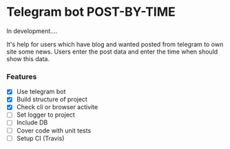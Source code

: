 Telegram bot  **POST-BY-TIME**
==============================

In development....

It's help for users which have blog and wanted posted from telegram to own site some news. Users enter the post data and enter the time when should show this data.

### Features
- [x] Use telegram bot
- [x] Build structure of project
- [x] Check cli or browser activite
- [ ] Set logger to project
- [ ] Include DB
- [ ] Cover code with unit tests
- [ ] Setup CI (Travis)